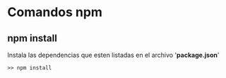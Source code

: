 # Comandos npm
 
 ## npm install
 
 Instala las dependencias que esten listadas en el archivo '**package.json**'
 
 ```
 >> npm install